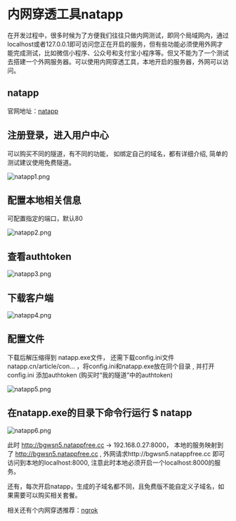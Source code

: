 # 内网穿透工具natapp

在开发过程中，很多时候为了方便我们往往只做内网测试，即同个局域网内，通过localhost或者127.0.0.1即可访问您正在开启的服务，但有些功能必须使用外网才能完成测试，比如微信小程序、公众号和支付宝小程序等。但又不能为了一个测试去搭建一个外网服务器。可以使用内网穿透工具，本地开启的服务器，外网可以访问。

## natapp 

官网地址：[natapp ][1]

## 注册登录，进入用户中心

可以购买不同的隧道，有不同的功能， 如绑定自己的域名，都有详细介绍, 简单的测试建议使用免费隧道。 

![natapp1.png](http://tc.lihail.cn/natapp1.png)

## 配置本地相关信息

可配置指定的端口，默认80

![natapp2.png](http://tc.lihail.cn/natapp2.png)

## 查看authtoken

![natapp3.png](http://tc.lihail.cn/natapp3.png)

## 下载客户端

![natapp4.png](http://tc.lihail.cn/natapp4.png)

## 配置文件

下载后解压缩得到 natapp.exe文件， 还需下载config.ini文件natapp.cn/article/con… ，将config.ini和natapp.exe放在同个目录 , 并打开config.ini 添加authtoken (购买时“我的隧道”中的authtoken)

![natapp5.png](http://tc.lihail.cn/natapp5.png)

## 在natapp.exe的目录下命令行运行 $ natapp 

![natapp6.png](http://tc.lihail.cn/natapp6.png)

此时 http://bgwsn5.natappfree.cc -> 192.168.0.27:8000， 本地的服务映射到了 http://bgwsn5.natappfree.cc , 外网请求http://bgwsn5.natappfree.cc 即可访问到本地的localhost:8000, 注意此时本地必须开启一个localhost:8000的服务。

还有，每次开启natapp，生成的子域名都不同，且免费版不能自定义子域名，如果需要可以购买相关套餐。

相关还有个内网穿透推荐：[ngrok][2]




 [1]: https://natapp.cn/
 [2]: https://ngrok.com/